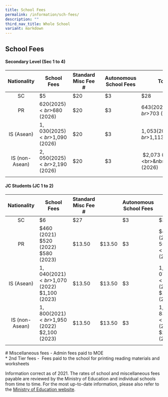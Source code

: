 ```yaml
---
title: School Fees
permalink: /information/sch-fees/
description: ""
third_nav_title: Whole School
variant: markdown
---
```

## School Fees

#### Secondary Level (Sec 1 to 4)

| **Nationality** | **School Fees** | **Standard Misc Fee #** || **Autonomous School Fees** | **Total** |
|:---:|---|---|---|---|---|
| SC | $5 | $20 || $3 | $28 |
| PR | $620 (2025)  <br>$680 (2026)  | $20 || $3 | $643 (2025)  <br>$703 (2026) |
| IS (Asean) | $1,030 (2025)  <br>$1,090 (2026)  | $20 | | $3 | $1,053 (2025)  <br>$1,113 (2026) |
| IS (non-Asean) | $2,050 (2025) <br>$2,190 (2026)  | $20 | | $3 | &nbsp;$2,073 (2025) <br>&nbsp;$2,213 (2026)  |
|  |  |  |  |  |  |

#### JC Students (JC 1 to 2)

| **Nationality** | **School Fees** | **Standard Misc Fee #** || **Autonomous School Fees** | **Total** |
|:---:|---|---|---|---|---|
| SC | $6 | $27 || $3 | $36 |
| PR | $460 (2021) <br> $520 (2022) <br> $580 (2023) | $13.50 | $13.50 | $3 | $490 (2021) <br> $550 (2022)<br>$610 (2023) |
| IS (Asean) | $1,040 (2021) <br>$1,070 (2022) <br>$1,100 (2023) | $13.50 | $13.50 | $3 | $1,070 (2021) <br>$1,100 (2022) <br>$1,130 (2023) |
| IS (non-Asean) | $1,800 (2021) <br>$1,950 (2022) <br>$2,100 (2023) | $13.50 | $13.50 | $3 | $1,830 (2021)  <br>$1,980 (2022)  <br>$2,130 (2023) |
|  |  |  |  |  |  |

\# Miscellaneous fees - Admin fees paid to MOE<br>
\* 2nd Tier fees - &nbsp;Fees paid to the school for printing reading materials and worksheets

Information correct as of 2021.&nbsp;The rates of school and miscellaneous fees payable are reviewed by the Ministry of Education and individual schools from time to time. For the most up-to-date information, please also refer to the&nbsp;[Ministry of Education website](https://www.moe.gov.sg/financial-matters/fees).